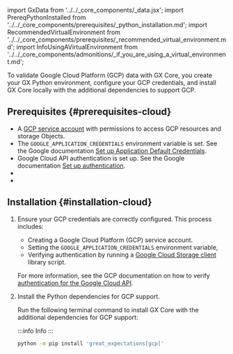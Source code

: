 import GxData from '../../_core_components/_data.jsx';
import PrereqPythonInstalled from '../../_core_components/prerequisites/_python_installation.md';
import RecommendedVirtualEnvironment from '../../_core_components/prerequisites/_recommended_virtual_environment.md';
import InfoUsingAVirtualEnvironment from '../../_core_components/admonitions/_if_you_are_using_a_virtual_environment.md';

To validate Google Cloud Platform (GCP) data with GX Core, you create your GX Python environment, configure your GCP credentials, and install GX Core locally with the additional dependencies to support GCP.

## Prerequisites {#prerequisites-cloud}

- A [GCP service account](https://cloud.google.com/iam/docs/service-account-overview) with permissions to access GCP resources and storage Objects.
- The `GOOGLE_APPLICATION_CREDENTIALS` environment variable is set. See the Google documentation [Set up Application Default Credentials](https://cloud.google.com/docs/authentication/provide-credentials-adc). 
- Google Cloud API authentication is set up. See the Google documentation [Set up authentication](https://cloud.google.com/storage/docs/reference/libraries#authentication).
- <PrereqPythonInstalled/>
- <RecommendedVirtualEnvironment/>

## Installation {#installation-cloud}

1. Ensure your GCP credentials are correctly configured. This process includes:

   - Creating a Google Cloud Platform (GCP) service account.
   - Setting the ``GOOGLE_APPLICATION_CREDENTIALS`` environment variable,
   - Verifying authentication by running a [Google Cloud Storage client](https://cloud.google.com/storage/docs/reference/libraries) library script.
   
   For more information, see the GCP documentation on how to verify [authentication for the Google Cloud API](https://cloud.google.com/docs/authentication/getting-started).

2. Install the Python dependencies for GCP support. 

   Run the following terminal command to install GX Core with the additional dependencies for GCP support:

   :::info Info
   <InfoUsingAVirtualEnvironment/>
   :::

   ```bash title="Terminal input"
   python -m pip install 'great_expectations[gcp]'
   ```
